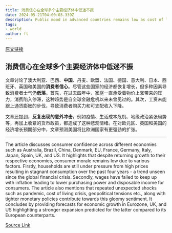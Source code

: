 ```yaml
---
title: 消费信心在全球多个主要经济体中低迷不振
date: 2024-05-21T04:00:03.339Z
description: Public mood in advanced countries remains low as cost of living crisis keeps households under pressure
tags: 
- world
author: ft
---
```


[原文链接](https://ft.com/content/5f116904-856f-40b1-afac-b44fac30b951)

## 消费信心在全球多个主要经济体中低迷不振

文章讨论了澳大利亚、巴西、**中国**、丹麦、欧盟、法国、德国、意大利、日本、西班牙、英国和美国的**消费者信心**。尽管这些国家的经济都恢复增长，但多种因素导致消费者士气仍**低落**。首先，在过去四年中，家庭一直承受着物价上涨带来的压力，消费陷入停滞，这种趋势是自全球金融危机以来未曾见过的。其次，工资未能跟上通货膨胀的步伐，导致消费者购买力和可支配收入下降。

文章还提到，**反复出现的意外冲击**，例如疫情、生活成本危机、地缘政治紧张局势等，再加上收紧的货币政策，都造成了这种悲观情绪。在对欧元区、英国和美国的经济增长预期部分中，文章预测美国将比欧洲国家有更强劲的扩张。

---

The article discusses consumer confidence across different economies such as Australia, Brazil, China, Denmark, EU, France, Germany, Italy, Japan, Spain, UK, and US. It highlights that despite returning growth to their respective economies, consumer morale remains low due to various factors. Firstly, households are still under pressure from high prices resulting in stagnant consumption over the past four years - a trend unseen since the global financial crisis. Secondly, wages have failed to keep up with inflation leading to lower purchasing power and disposable income for consumers. The article also mentions that repeated unexpected shocks such as pandemic, cost of living crisis, geopolitical tensions etc., along with tighter monetary policies contribute towards this gloomy sentiment. It concludes by providing forecasts for economic growth in Eurozone, UK, and US highlighting a stronger expansion predicted for the latter compared to its European counterparts.

[Source Link](https://ft.com/content/5f116904-856f-40b1-afac-b44fac30b951)

